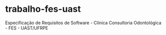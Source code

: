 # trabalho-fes-uast
Especificação de Requisitos de Software - Clínica Consultoria Odontológica - FES - UAST/UFRPE
